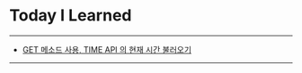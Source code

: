 # Today I Learned

- - -

- [GET 메소드 사용, TIME API 의 현재 시간 불러오기](https://github.com/VincentGeranium/APITutorial/tree/master/Chapter08_GET)

- - -
